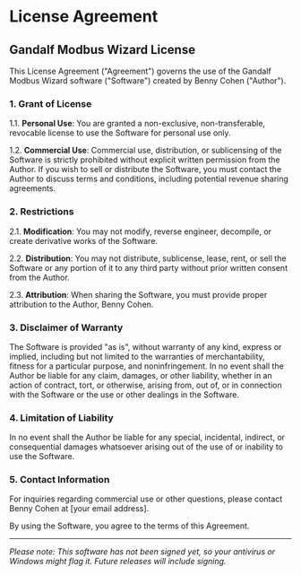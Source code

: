 # License Agreement

## Gandalf Modbus Wizard License

This License Agreement ("Agreement") governs the use of the Gandalf Modbus Wizard software ("Software") created by Benny Cohen ("Author").

### 1. Grant of License
1.1. **Personal Use**: You are granted a non-exclusive, non-transferable, revocable license to use the Software for personal use only.

1.2. **Commercial Use**: Commercial use, distribution, or sublicensing of the Software is strictly prohibited without explicit written permission from the Author. If you wish to sell or distribute the Software, you must contact the Author to discuss terms and conditions, including potential revenue sharing agreements.

### 2. Restrictions
2.1. **Modification**: You may not modify, reverse engineer, decompile, or create derivative works of the Software.

2.2. **Distribution**: You may not distribute, sublicense, lease, rent, or sell the Software or any portion of it to any third party without prior written consent from the Author.

2.3. **Attribution**: When sharing the Software, you must provide proper attribution to the Author, Benny Cohen.

### 3. Disclaimer of Warranty
The Software is provided "as is", without warranty of any kind, express or implied, including but not limited to the warranties of merchantability, fitness for a particular purpose, and noninfringement. In no event shall the Author be liable for any claim, damages, or other liability, whether in an action of contract, tort, or otherwise, arising from, out of, or in connection with the Software or the use or other dealings in the Software.

### 4. Limitation of Liability
In no event shall the Author be liable for any special, incidental, indirect, or consequential damages whatsoever arising out of the use of or inability to use the Software.

### 5. Contact Information
For inquiries regarding commercial use or other questions, please contact Benny Cohen at [your email address].

By using the Software, you agree to the terms of this Agreement.

---

*Please note: This software has not been signed yet, so your antivirus or Windows might flag it. Future releases will include signing.*
